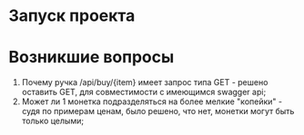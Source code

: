 # Запуск проекта

# Возникшие вопросы
1. Почему ручка /api/buy/{item} имеет запрос типа GET - решено оставить GET, для совместимости с имеющимся swagger api;
2. Может ли 1 монетка подразделяться на более мелкие "копейки" - судя по примерам ценам, было решено, что нет, монетки могут быть только целыми;
